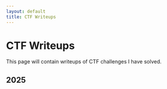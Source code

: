 ```yaml
---
layout: default
title: CTF Writeups
---
```


# CTF Writeups

This page will contain writeups of CTF challenges I have solved.

## 2025



